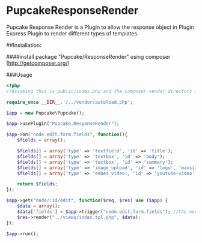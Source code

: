 PupcakeResponseRender
=====================
Pupcake Response Render is a Plugin to allow the response object in Plugin Express Plugin to render different types of templates.

##Installation:

####install package "Pupcake/ResponseRender" using composer (http://getcomposer.org/)

###Usage

```php
<?php
//Assuming this is public/index.php and the composer vendor directory is ../vendor

require_once __DIR__.'/../vendor/autoload.php';

$app = new Pupcake\Pupcake();

$app->usePlugin("Pupcake.ResponseRender");

$app->on("node.edit.form.fields", function(){
    $fields = array();

    $fields[] = array('type' => 'textfield', 'id' => 'title');
    $fields[] = array('type' => 'textbox', 'id' => 'body');
    $fields[] = array('type' => 'textbox', 'id' => 'summary');
    $fields[] = array('type' => 'image_upload', 'id' => 'logo', 'maxsize' => '2MB');
    $fields[] = array('type' => 'embed_video', 'id' => 'youtube-video', 'provider' => 'youtube');

    return $fields;
});

$app->get("node/:id/edit", function($req, $res) use ($app) { 
    $data = array();
    $data['fields'] = $app->trigger("node.edit.form.fields"); //the node edit form creation
    $res->render("../views/index.tpl.php", $data);
});

$app->run();
```
